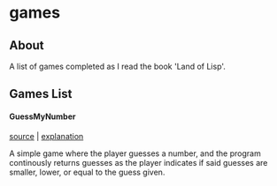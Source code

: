 # games

## About

A list of games completed as I read the book 'Land of Lisp'.

## Games List

#### GuessMyNumber

[source](./GuessMyNumber/GuessMyNumber.lisp) | [explanation](./GuessMyNumber/GuessMyNumber.MD)

A simple game where the player guesses a number, and the program continously returns guesses as the player indicates if said guesses are smaller, lower, or equal to the guess given.